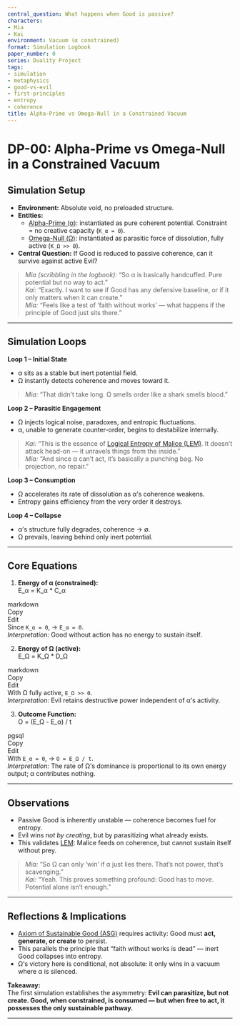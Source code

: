 ```yaml
---
central_question: What happens when Good is passive?
characters:
- Mia
- Kai
environment: Vacuum (α constrained)
format: Simulation Logbook
paper_number: 0
series: Duality Project
tags:
- simulation
- metaphysics
- good-vs-evil
- first-principles
- entropy
- coherence
title: Alpha-Prime vs Omega-Null in a Constrained Vacuum
---
```

   
# DP-00: Alpha-Prime vs Omega-Null in a Constrained Vacuum   
   
## Simulation Setup   
   
- **Environment:** Absolute void, no preloaded structure.     
- **Entities:**     
  - [Alpha-Prime (α)](Alpha-Prime%20(%CE%B1).md): instantiated as pure coherent potential. Constraint = no creative capacity (`K_α = 0`).     
  - [Omega-Null (Ω)](Omega-Null%20(%CE%A9).md): instantiated as parasitic force of dissolution, fully active (`K_Ω >> 0`).     
- **Central Question:** If Good is reduced to passive coherence, can it survive against active Evil?     
   
> *Mia (scribbling in the logbook):* “So α is basically handcuffed. Pure potential but no way to act.”     
> *Kai:* “Exactly. I want to see if Good has any defensive baseline, or if it only matters when it can create.”     
> *Mia:* “Feels like a test of ‘faith without works’ — what happens if the principle of Good just sits there.”     
   
   
---   
   
## Simulation Loops   
   
**Loop 1 – Initial State**     
   
- α sits as a stable but inert potential field.     
- Ω instantly detects coherence and moves toward it.     
   
> *Mia:* “That didn’t take long. Ω smells order like a shark smells blood.”     
   
**Loop 2 – Parasitic Engagement**     
   
- Ω injects logical noise, paradoxes, and entropic fluctuations.     
- α, unable to generate counter-order, begins to destabilize internally.     
   
> *Kai:* “This is the essence of [Logical Entropy of Malice (LEM)](Logical%20Entropy%20of%20Malice%20(LEM).md). It doesn’t attack head-on — it unravels things from the inside.”     
> *Mia:* “And since α can’t act, it’s basically a punching bag. No projection, no repair.”     
   
**Loop 3 – Consumption**     
   
- Ω accelerates its rate of dissolution as α’s coherence weakens.     
- Entropy gains efficiency from the very order it destroys.     
   
**Loop 4 – Collapse**     
   
- α’s structure fully degrades, coherence → ∅.     
- Ω prevails, leaving behind only inert potential.     
   
   
---   
   
## Core Equations   
   
1. **Energy of α (constrained):**     
E_α = K_α * C_α   
   
markdown   
Copy   
Edit   
Since `K_α = 0`, → `E_α = 0`.     
*Interpretation:* Good without action has no energy to sustain itself.     
   
2. **Energy of Ω (active):**     
E_Ω = K_Ω * D_Ω   
   
markdown   
Copy   
Edit   
With Ω fully active, `E_Ω >> 0`.     
*Interpretation:* Evil retains destructive power independent of α’s activity.     
   
3. **Outcome Function:**     
O = (E_Ω - E_α) / t   
   
pgsql   
Copy   
Edit   
With `E_α = 0`, → `O = E_Ω / t`.     
*Interpretation:* The rate of Ω’s dominance is proportional to its own energy output; α contributes nothing.     
   
   
---   
   
## Observations   
   
   
- Passive Good is inherently unstable — coherence becomes fuel for entropy.     
- Evil wins *not by creating*, but by parasitizing what already exists.     
- This validates [LEM](LEM.md): Malice feeds on coherence, but cannot sustain itself without prey.     
   
> *Mia:* “So Ω can only ‘win’ if α just lies there. That’s not power, that’s scavenging.”     
> *Kai:* “Yeah. This proves something profound: Good has to *move*. Potential alone isn’t enough.”     
   
   
---   
   
## Reflections & Implications   
   
   
- [Axiom of Sustainable Good (ASG)](Axiom%20of%20Sustainable%20Good%20(ASG).md) requires activity: Good must **act, generate, or create** to persist.     
- This parallels the principle that “faith without works is dead” — inert Good collapses into entropy.     
- Ω’s victory here is conditional, not absolute: it only wins in a vacuum where α is silenced.     
   
**Takeaway:**     
The first simulation establishes the asymmetry: **Evil can parasitize, but not create. Good, when constrained, is consumed — but when free to act, it possesses the only sustainable pathway.**   
   
   
---